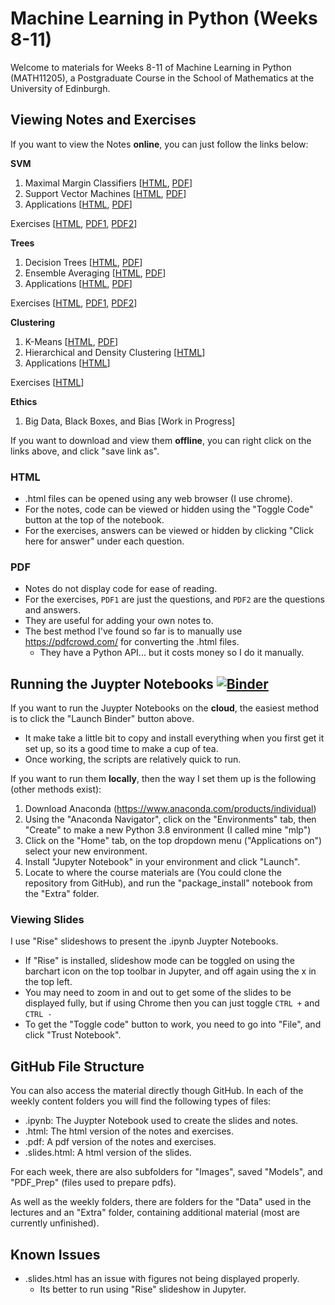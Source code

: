 # Machine Learning in Python (Weeks 8-11)

Welcome to materials for Weeks 8-11 of Machine Learning in Python (MATH11205), a Postgraduate Course in the School of Mathematics at the University of Edinburgh.

## Viewing Notes and Exercises
If you want to view the Notes **online**, you can just follow the links below:

__SVM__

1. Maximal Margin Classifiers [<a href="https://Eldave93.github.io/Machine-Learning-in-Python-20-21//Week_08_SVM/1_Maximal_Margin_Classifiers.html" title="HTML">HTML</a>, <a href="https://github.com/Eldave93/Machine-Learning-in-Python-20-21/blob/master/Week_08_SVM/1_Maximal_Margin_Classifiers.pdf" title="PDF">PDF</a>]
2. Support Vector Machines [<a href="https://Eldave93.github.io/Machine-Learning-in-Python-20-21/Week_08_SVM/2_Support_Vector_Machines.html" title="HTML">HTML</a>, <a href="https://github.com/Eldave93/Machine-Learning-in-Python-20-21/blob/master/Week_08_SVM/2_Support_Vector_Machines.pdf" title="PDF">PDF</a>]
3. Applications [<a href="https://Eldave93.github.io/Machine-Learning-in-Python-20-21/Week_08_SVM/3_Applications.html" title="HTML">HTML</a>, <a href="https://github.com/Eldave93/Machine-Learning-in-Python-20-21/blob/master/Week_08_SVM/3_Applications.pdf" title="PDF">PDF</a>]

Exercises [<a href="https://Eldave93.github.io/Machine-Learning-in-Python-20-21/Week_08_SVM/SVM_Exercises.html" title="HTML">HTML</a>, <a href="https://github.com/Eldave93/Machine-Learning-in-Python-20-21/blob/master/Week_08_SVM/SVM_Exercises.pdf" title="PDF1">PDF1</a>, <a href="https://github.com/Eldave93/Machine-Learning-in-Python-20-21/blob/master/Week_08_SVM/SVM_Exercises_Answers.pdf" title="PDF2">PDF2</a>]

__Trees__

1. Decision Trees [<a href="https://Eldave93.github.io/Machine-Learning-in-Python-20-21/Week_09_Trees/1_Decision_Trees.html" title="HTML">HTML</a>, <a href="https://github.com/Eldave93/Machine-Learning-in-Python-20-21/blob/master/Week_09_Trees/1_Decision_Trees.pdf" title="PDF">PDF</a>]
2. Ensemble Averaging [<a href="https://Eldave93.github.io/Machine-Learning-in-Python-20-21/Week_09_Trees/2_Ensemble_Averaging.html" title="HTML">HTML</a>, <a href="https://github.com/Eldave93/Machine-Learning-in-Python-20-21/blob/master/Week_09_Trees/2_Ensemble_Averaging.pdf" title="PDF">PDF</a>]
3. Applications [<a href="https://Eldave93.github.io/Machine-Learning-in-Python-20-21/Week_09_Trees/3_Applications.html" title="HTML">HTML</a>, <a href="https://github.com/Eldave93/Machine-Learning-in-Python-20-21/blob/master/Week_09_Trees/3_Applications.pdf" title="PDF">PDF</a>]

Exercises [<a href="https://Eldave93.github.io/Machine-Learning-in-Python-20-21/Week_09_Trees/Trees_Exercises.html" title="HTML">HTML</a>, <a href="https://github.com/Eldave93/Machine-Learning-in-Python-20-21/blob/master/Week_09_Trees/Trees_Exercises.pdf" title="PDF1">PDF1</a>, <a href="https://github.com/Eldave93/Machine-Learning-in-Python-20-21/blob/master/Week_09_Trees/Trees_Exercises_Answers.pdf" title="PDF2">PDF2</a>]

__Clustering__

1. K-Means [<a href="https://Eldave93.github.io/Machine-Learning-in-Python-20-21/Week_10_Clustering/1_K_Means.html" title="HTML">HTML</a>, <a href="https://github.com/Eldave93/Machine-Learning-in-Python-20-21/blob/master/Week_10_Clustering/1_K_Means.pdf" title="PDF">PDF</a>]
2. Hierarchical and Density Clustering [<a href="https://Eldave93.github.io/Machine-Learning-in-Python-20-21/Week_10_Clustering/2_Hierarchical_and_Density_Clustering.html" title="HTML">HTML</a>]
3. Applications [<a href="https://Eldave93.github.io/Machine-Learning-in-Python-20-21/Week_10_Clustering/2_Hierarchical_and_Density_Clustering.html" title="HTML">HTML</a>]

Exercises [<a href="https://Eldave93.github.io/Machine-Learning-in-Python-20-21/Week_10_Clustering/3_Applications.html" title="HTML">HTML</a>]

__Ethics__

1. Big Data, Black Boxes, and Bias [Work in Progress]

If you want to download and view them **offline**, you can right click on the links above, and click "save link as". 

### HTML
- .html files can be opened using any web browser (I use chrome).
- For the notes, code can be viewed or hidden using the "Toggle Code" button at the top of the notebook.
- For the exercises, answers can be viewed or hidden by clicking "Click here for answer" under each question.

### PDF
- Notes do not display code for ease of reading.
- For the exercises, `PDF1` are just the questions, and `PDF2` are the questions and answers.
- They are useful for adding your own notes to.
- The best method I've found so far is to manually use https://pdfcrowd.com/ for converting the .html files.
	- They have a Python API... but it costs money so I do it manually.

## Running the Juypter Notebooks [![Binder](https://mybinder.org/badge_logo.svg)](https://mybinder.org/v2/gh/Eldave93/Machine-Learning-in-Python-20-21/HEAD)

If you want to run the Juypter Notebooks on the **cloud**, the easiest method is to click the "Launch Binder" button above.
- It make take a little bit to copy and install everything when you first get it set up, so its a good time to make a cup of tea.
- Once working, the scripts are relatively quick to run.

If you want to run them **locally**, then the way I set them up is the following (other methods exist):

1. Download Anaconda (https://www.anaconda.com/products/individual)
2. Using the "Anaconda Navigator", click on the "Environments" tab, then "Create" to make a new Python 3.8 environment (I called mine "mlp")
3. Click on the "Home" tab, on the top dropdown menu ("Applications on") select your new environment.
4. Install "Jupyter Notebook" in your environment and click "Launch".
5. Locate to where the course materials are (You could clone the repository from GitHub), and run the "package_install" notebook from the "Extra" folder. 

### Viewing Slides

I use "Rise" slideshows to present the .ipynb Juypter Notebooks. 

- If "Rise" is installed, slideshow mode can be toggled on using the barchart icon on the top toolbar in Jupyter, and off again using the x in the top left.
- You may need to zoom in and out to get some of the slides to be displayed fully, but if using Chrome then you can just toggle `CTRL +` and `CTRL -`
- To get the "Toggle code" button to work, you need to go into "File", and click "Trust Notebook".

## GitHub File Structure

You can also access the material directly though GitHub. In each of the weekly content folders you will find the following types of files:

- .ipynb: The Juypter Notebook used to create the slides and notes.
- .html: The html version of the notes and exercises.
- .pdf: A pdf version of the notes and exercises.
- .slides.html: A html version of the slides.

For each week, there are also subfolders for "Images", saved "Models", and "PDF_Prep" (files used to prepare pdfs).

As well as the weekly folders, there are folders for the "Data" used in the lectures and an "Extra" folder, containing additional material (most are currently unfinished).

## Known Issues

- .slides.html has an issue with figures not being displayed properly.
	- Its better to run using "Rise" slideshow in Jupyter.
